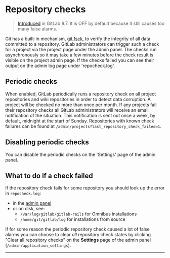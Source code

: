 # Repository checks

> [Introduced][ce-3232] in GitLab 8.7. It is OFF by default because it still
causes too many false alarms.

Git has a built-in mechanism, [git fsck][git-fsck], to verify the
integrity of all data committed to a repository. GitLab administrators
can trigger such a check for a project via the project page under the
admin panel. The checks run asynchronously so it may take a few minutes
before the check result is visible on the project admin page. If the
checks failed you can see their output on the admin log page under
'repocheck.log'.

## Periodic checks

When enabled, GitLab periodically runs a repository check on all project
repositories and wiki repositories in order to detect data corruption.
A project will be checked no more than once per month. If any projects
fail their repository checks all GitLab administrators will receive an email
notification of the situation. This notification is sent out once a week,
by default, midnight at the start of Sunday. Repositories with known check
failures can be found at `/admin/projects?last_repository_check_failed=1`.

## Disabling periodic checks

You can disable the periodic checks on the 'Settings' page of the admin
panel.

## What to do if a check failed

If the repository check fails for some repository you should look up the error
in `repocheck.log`:

- in the [admin panel](logs.md#repochecklog)
- or on disk, see:
    - `/var/log/gitlab/gitlab-rails` for Omnibus installations
    - `/home/git/gitlab/log` for installations from source

If for some reason the periodic repository check caused a lot of false
alarms you can choose to clear *all* repository check states by
clicking "Clear all repository checks" on the **Settings** page of the
admin panel (`/admin/application_settings`).

---
[ce-3232]: https://gitlab.com/gitlab-org/gitlab-ce/merge_requests/3232 "Auto git fsck"
[git-fsck]: https://git-scm.com/docs/git-fsck "git fsck documentation"
